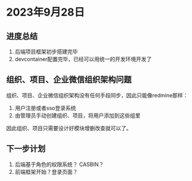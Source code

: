 # 2023年9月28日

## 进度总结

1. 后端项目框架初步搭建完毕
2. devcontainer配置完毕，已经可以用统一的开发环境开发了

## 组织、项目、企业微信组织架构问题
组织、项目、企业微信组织架构没有任何手段同步，因此只能像redmine那样：

1. 用户注册或者sso登录系统
2. 由管理员手动创建组织、项目，将用户添加到这些组里

因此组织、项目只需要设计好模块增删改查就可以了。

## 下一步计划

1. 后端基于角色的权限系统？ CASBIN？
2. 前端框架开始？登录页面？



